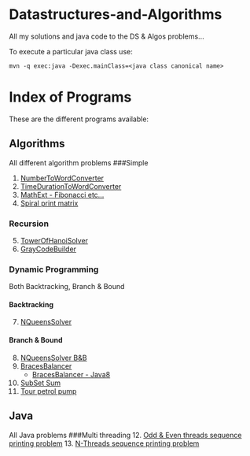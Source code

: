 # Datastructures-and-Algorithms
All my solutions and java code to the DS & Algos problems...

To execute a particular java class use:

```
mvn -q exec:java -Dexec.mainClass=<java class canonical name>
```
# Index of Programs
These are the different programs available:

## Algorithms
All different algorithm problems
###Simple
1. [NumberToWordConverter](src/main/java/com/venkat/algos/simple/NumberToWordConverter.java)
2. [TimeDurationToWordConverter](src/main/java/com/venkat/algos/simple/TimeDurationToWordConverter.java)
3. [MathExt - Fibonacci etc...](src/main/java/com/venkat/algos/simple/MathExt.java)
4. [Spiral print matrix](src/main/java/com/venkat/algos/simple/MatrixSpiralPrinter.java)

### Recursion
5. [TowerOfHanoiSolver](src/main/java/com/venkat/algos/recursive/TowerOfHanoiSolver.java)
6. [GrayCodeBuilder](src/main/java/com/venkat/algos/recursive/GrayCodeBuilder.java)

### Dynamic Programming
Both Backtracking, Branch & Bound

#### Backtracking
7. [NQueensSolver](src/main/java/com/venkat/algos/dp/NQueensSolver.java)

#### Branch & Bound
8. [NQueensSolver B&B](src/main/java/com/venkat/algos/dp/NQueensSolverBB.java)
9. [BracesBalancer](src/main/java/com/venkat/algos/dp/BracesBalancer.java)
    * [BracesBalancer - Java8](src/main/java/com/venkat/algos/dp/BracesBalancerJava8.java)
10. [SubSet Sum](src/main/java/com/venkat/algos/dp/SubSetSumSolver.java)
11. [Tour petrol pump](src/main/java/com/venkat/algos/dp/TourPetrolPumpSolver.java)

## Java
All Java problems
###Multi threading
12. [Odd & Even threads sequence printing problem](src/main/java/com/venkat/java/threads/OddEvenThreadPrinter.java)
13. [N-Threads sequence printing problem](src/main/java/com/venkat/java/threads/NThreadPrinter.java)